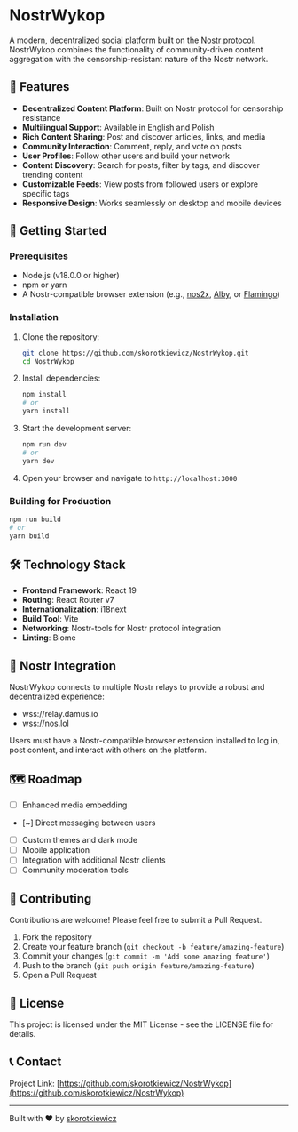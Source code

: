 # NostrWykop

A modern, decentralized social platform built on the [Nostr protocol](https://nostr.com/). NostrWykop combines the functionality of community-driven content aggregation with the censorship-resistant nature of the Nostr network.

## 🌟 Features

- **Decentralized Content Platform**: Built on Nostr protocol for censorship resistance
- **Multilingual Support**: Available in English and Polish
- **Rich Content Sharing**: Post and discover articles, links, and media
- **Community Interaction**: Comment, reply, and vote on posts
- **User Profiles**: Follow other users and build your network
- **Content Discovery**: Search for posts, filter by tags, and discover trending content
- **Customizable Feeds**: View posts from followed users or explore specific tags
- **Responsive Design**: Works seamlessly on desktop and mobile devices

## 🚀 Getting Started

### Prerequisites

- Node.js (v18.0.0 or higher)
- npm or yarn
- A Nostr-compatible browser extension (e.g., [nos2x](https://github.com/fiatjaf/nos2x), [Alby](https://getalby.com/), or [Flamingo](https://www.getflamingo.org/))

### Installation

1. Clone the repository:
   ```bash
   git clone https://github.com/skorotkiewicz/NostrWykop.git
   cd NostrWykop
   ```

2. Install dependencies:
   ```bash
   npm install
   # or
   yarn install
   ```

3. Start the development server:
   ```bash
   npm run dev
   # or
   yarn dev
   ```

4. Open your browser and navigate to `http://localhost:3000`

### Building for Production

```bash
npm run build
# or
yarn build
```

## 🛠️ Technology Stack

- **Frontend Framework**: React 19
- **Routing**: React Router v7
- **Internationalization**: i18next
- **Build Tool**: Vite
- **Networking**: Nostr-tools for Nostr protocol integration
- **Linting**: Biome

## 🔌 Nostr Integration

NostrWykop connects to multiple Nostr relays to provide a robust and decentralized experience:

- wss://relay.damus.io
- wss://nos.lol

Users must have a Nostr-compatible browser extension installed to log in, post content, and interact with others on the platform.

## 🗺️ Roadmap

- [ ] Enhanced media embedding
- [~] Direct messaging between users
- [ ] Custom themes and dark mode
- [ ] Mobile application
- [ ] Integration with additional Nostr clients
- [ ] Community moderation tools

## 🤝 Contributing

Contributions are welcome! Please feel free to submit a Pull Request.

1. Fork the repository
2. Create your feature branch (`git checkout -b feature/amazing-feature`)
3. Commit your changes (`git commit -m 'Add some amazing feature'`)
4. Push to the branch (`git push origin feature/amazing-feature`)
5. Open a Pull Request

## 📝 License

This project is licensed under the MIT License - see the LICENSE file for details.

## 📞 Contact

Project Link: [https://github.com/skorotkiewicz/NostrWykop](https://github.com/skorotkiewicz/NostrWykop)

---

Built with ❤️ by [skorotkiewicz](https://github.com/skorotkiewicz)